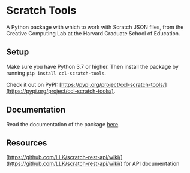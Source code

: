 # Scratch Tools
A Python package with which to work with Scratch JSON files, from the Creative Computing Lab at the Harvard Graduate School of Education.

## Setup

Make sure you have Python 3.7 or higher. Then install the package by running ```pip install ccl-scratch-tools```.

Check it out on PyPI: [https://pypi.org/project/ccl-scratch-tools/](https://pypi.org/project/ccl-scratch-tools/).

## Documentation

Read the documentation of the package [here](https://ccl-scratch-tools.readthedocs.io/en/latest/).

## Resources
[https://github.com/LLK/scratch-rest-api/wiki/](https://github.com/LLK/scratch-rest-api/wiki/) for API documentation
